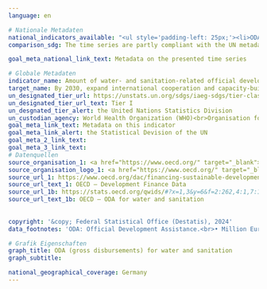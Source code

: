 ```yaml
---
language: en    

# Nationale Metadaten    
national_indicators_available: "<ul style='padding-left: 25px;'><li>ODA (gross disbursements) for water and sanitation</li> <li> ODA (gross disbursements) for other related purposes</li></ul>"    
comparison_sdg: The time series are partly compliant with the UN metadata.    

goal_meta_national_link_text: Metadata on the presented time series    

# Globale Metadaten    
indicator_name: Amount of water- and sanitation-related official development assistance that is part of a government-coordinated spending plan    
target_name: By 2030, expand international cooperation and capacity-building support to developing countries in water- and sanitation-related activities and programmes, including water harvesting, desalination, water efficiency, wastewater treatment, recycling and reuse technologies    
un_designated_tier_url: https://unstats.un.org/sdgs/iaeg-sdgs/tier-classification/    
un_designated_tier_url_text: Tier I    
un_desgnated_tier_alert: the United Nations Statistics Division    
un_custodian_agency: World Health Organization (WHO)<br>Organisation for Economic Co-operation and Development (OECD)    
goal_meta_link_text: Metadata on this indicator    
goal_meta_link_alert: the Statistical Devision of the UN    
goal_meta_2_link_text:     
goal_meta_3_link_text:         
# Datenquellen
source_organisation_1: <a href="https://www.oecd.org/" target="_blank"> Organisation for Economic Co-operation and Development (OECD) </a>
source_organisation_logo_1: <a href="https://www.oecd.org/" target="_blank"><img src="https://sdg-indikatoren.de/public/OrgImgEn/oecd.png" alt="Logo oecd" style="height:60px; width:148px"/></a>
source_url_1: https://www.oecd.org/dac/financing-sustainable-development/development-finance-data/
source_url_text_1: OECD – Development Finance Data
source_url_1b: https://stats.oecd.org/qwids/#?x=1,3&y=6&f=2:262,4:1,7:1,9:85,5:3,8:85&q=2:262+4:1+7:1,2+9:85+5:3+8:85+1:10+3:51,255,100,123+6:2010,2011,2012,2013,2014,2015,2016,2017,2018,2019,2020,2021,2022
source_url_text_1b: OECD – ODA for water and sanitation
    
    
copyright: '&copy; Federal Statistical Office (Destatis), 2024'    
data_footnotes: 'ODA: Official Development Assistance.<br>• Million Euro: 2010 to 2020 and 2022 revised data.'    

# Grafik Eigenschaften    
graph_title: ODA (gross disbursements) for water and sanitation
graph_subtitle:     

national_geographical_coverage: Germany    
---
```


<span></span>